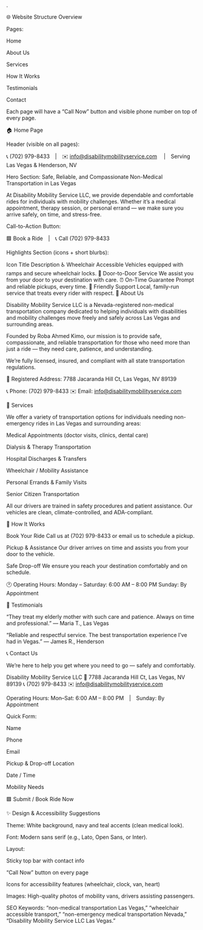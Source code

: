 .

🌐 Website Structure Overview

Pages:

Home

About Us

Services

How It Works

Testimonials

Contact

Each page will have a “Call Now” button and visible phone number on top of every page.

🏠 Home Page

Header (visible on all pages):

📞 (702) 979-8433 | ✉️ info@disabilitymobilityservice.com
 | Serving Las Vegas & Henderson, NV

Hero Section:
Safe, Reliable, and Compassionate Non-Medical Transportation in Las Vegas

At Disability Mobility Service LLC, we provide dependable and comfortable rides for individuals with mobility challenges. Whether it’s a medical appointment, therapy session, or personal errand — we make sure you arrive safely, on time, and stress-free.

Call-to-Action Button:

🟩 Book a Ride | 📞 Call (702) 979-8433

Highlights Section (icons + short blurbs):

Icon	Title	Description
♿	Wheelchair Accessible	Vehicles equipped with ramps and secure wheelchair locks.
🚐	Door-to-Door Service	We assist you from your door to your destination with care.
⏰	On-Time Guarantee	Prompt and reliable pickups, every time.
💬	Friendly Support	Local, family-run service that treats every rider with respect.
💼 About Us

Disability Mobility Service LLC is a Nevada-registered non-medical transportation company dedicated to helping individuals with disabilities and mobility challenges move freely and safely across Las Vegas and surrounding areas.

Founded by Roba Ahmed Kimo, our mission is to provide safe, compassionate, and reliable transportation for those who need more than just a ride — they need care, patience, and understanding.

We’re fully licensed, insured, and compliant with all state transportation regulations.

📍 Registered Address:
7788 Jacaranda Hill Ct, Las Vegas, NV 89139

📞 Phone: (702) 979-8433
✉️ Email: info@disabilitymobilityservice.com

🚗 Services

We offer a variety of transportation options for individuals needing non-emergency rides in Las Vegas and surrounding areas:

Medical Appointments (doctor visits, clinics, dental care)

Dialysis & Therapy Transportation

Hospital Discharges & Transfers

Wheelchair / Mobility Assistance

Personal Errands & Family Visits

Senior Citizen Transportation

All our drivers are trained in safety procedures and patient assistance. Our vehicles are clean, climate-controlled, and ADA-compliant.

🧭 How It Works

Book Your Ride
Call us at (702) 979-8433 or email us to schedule a pickup.

Pickup & Assistance
Our driver arrives on time and assists you from your door to the vehicle.

Safe Drop-off
We ensure you reach your destination comfortably and on schedule.

🕐 Operating Hours:
Monday – Saturday: 6:00 AM – 8:00 PM
Sunday: By Appointment

💬 Testimonials

“They treat my elderly mother with such care and patience. Always on time and professional.”
— Maria T., Las Vegas

“Reliable and respectful service. The best transportation experience I’ve had in Vegas.”
— James R., Henderson

📞 Contact Us

We’re here to help you get where you need to go — safely and comfortably.

Disability Mobility Service LLC
📍 7788 Jacaranda Hill Ct, Las Vegas, NV 89139
📞 (702) 979-8433
✉️ info@disabilitymobilityservice.com

Operating Hours:
Mon–Sat: 6:00 AM – 8:00 PM | Sunday: By Appointment

Quick Form:

Name

Phone

Email

Pickup & Drop-off Location

Date / Time

Mobility Needs

🟩 Submit / Book Ride Now

✨ Design & Accessibility Suggestions

Theme: White background, navy and teal accents (clean medical look).

Font: Modern sans serif (e.g., Lato, Open Sans, or Inter).

Layout:

Sticky top bar with contact info

“Call Now” button on every page

Icons for accessibility features (wheelchair, clock, van, heart)

Images: High-quality photos of mobility vans, drivers assisting passengers.

SEO Keywords:
“non-medical transportation Las Vegas,”
“wheelchair accessible transport,”
“non-emergency medical transportation Nevada,”
“Disability Mobility Service LLC Las Vegas.”
